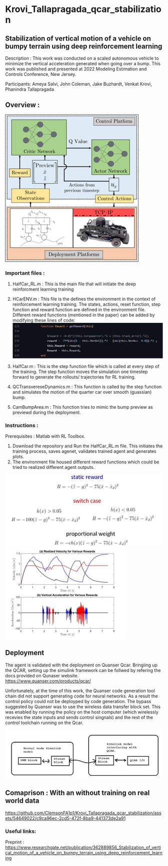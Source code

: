 # Krovi_Tallapragada_qcar_stabilization
## Stabilization of vertical motion of a vehicle on bumpy terrain using deep reinforcement learning

Description : This work was conducted on a scaled autonomous vehicle to minimize the vertical acceleration generated when going over a bump.
This work was published and presented at 2022 Modeling Estimation and Controls Conference, New Jersey.

Participants: Ameya Salvi, John Coleman, Jake Buzhardt, Venkat Krovi, Phanindra Tallapragada

## Overview : 
![alt text](https://github.com/ClemsonFA1p1/Krovi_Tallapragada_qcar_stabilization/blob/main/mecc_1.jpg)


### Important files : 
1. HalfCar_RL.m : This is the main file that will initiate the deep reinforcment learning training
2. HCarENV.m : This file is the defines the environment in the context of reinforcement learning training. The states, actions, reset function, step function and reward function are defined in the environment file. Different reward functions (mentioned in the paper) can be added by modifying these lines of code:
![alt text](https://github.com/ClemsonFA1p1/Krovi_Tallapragada_qcar_stabilization/blob/main/mecc_4.jpg)

3. HalfCar.m : This is the step function file which is called at every step of the training. The step function moves the simulation one timestep forward to generate the rollouts/ trajectories for RL training.
4. QCTransvereseDynamics.m : This function is called by the step function and simulates the motion of the quarter car over smooth (guassian) bump.
5. CamBumpArea.m : This function tries to mimic the bump preview as previewd during the deployment.

### Instructions :
Prerequisites : Matlab with RL Toolbox.

1. Download the repository and Run the HalfCar_RL.m file. This initiates the training process, saves agenet, validates trained agent and generates plots.
2. The environment file housed different reward functions which could be tried to realized different agent outputs.

![alt text](https://github.com/ClemsonFA1p1/Krovi_Tallapragada_qcar_stabilization/blob/main/mecc_3.jpg)
![alt text](https://github.com/ClemsonFA1p1/Krovi_Tallapragada_qcar_stabilization/blob/main/mecc_2.jpg)


## Deployment

The agent is validated with the deployment on Quanser Qcar. Bringiing up the QCAR, setting up the simulink framework can be follwed by refering the docs provided on Qunaser website. 
https://www.quanser.com/products/qcar/

Unfortunately, at the time of this work, the Quanser code generation tool chain did not support generating code for neural networks. As a result the control policy could not be deployped by code generation. The bypass suggested by Quanser was to use the wireless data transfer block set. This was enabled by running the policy on the host computer (which wirelessly recevies the state inputs and sends control singnals) and the rest of the control toolchain running on the Qcar.

![alt text](https://github.com/ClemsonFA1p1/Krovi_Tallapragada_qcar_stabilization/blob/main/mecc_5.jpg)

## Comaprison : With an without training on real world data


https://github.com/ClemsonFA1p1/Krovi_Tallapragada_qcar_stabilization/assets/54649022/c9ca96ec-2cd5-472f-8ba9-441373de2a91



### Useful links:
Preprint : https://www.researchgate.net/publication/362889856_Stabilization_of_vertical_motion_of_a_vehicle_on_bumpy_terrain_using_deep_reinforcement_learning

